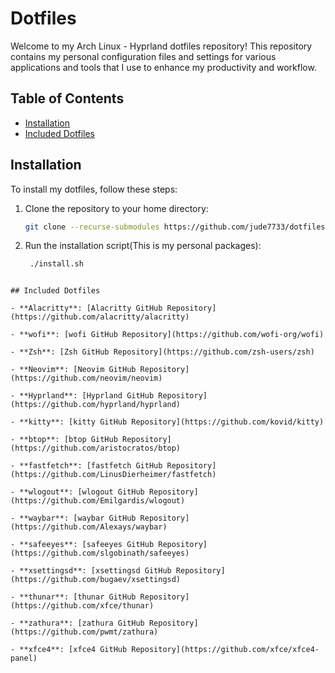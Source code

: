 # Dotfiles

Welcome to my Arch Linux - Hyprland dotfiles repository! This repository contains my personal configuration files and settings for various applications and tools that I use to enhance my productivity and workflow.

## Table of Contents

- [Installation](#installation)
- [Included Dotfiles](#included-dotfiles)

## Installation

To install my dotfiles, follow these steps:

1. Clone the repository to your home directory:
   ```bash
   git clone --recurse-submodules https://github.com/jude7733/dotfiles.git .
   ```
2. Run the installation script(This is my personal packages):
   ```bash
    ./install.sh
  ```

## Included Dotfiles

- **Alacritty**: [Alacritty GitHub Repository](https://github.com/alacritty/alacritty)

- **wofi**: [wofi GitHub Repository](https://github.com/wofi-org/wofi)

- **Zsh**: [Zsh GitHub Repository](https://github.com/zsh-users/zsh)

- **Neovim**: [Neovim GitHub Repository](https://github.com/neovim/neovim)

- **Hyprland**: [Hyprland GitHub Repository](https://github.com/hyprland/hyprland)

- **kitty**: [kitty GitHub Repository](https://github.com/kovid/kitty)

- **btop**: [btop GitHub Repository](https://github.com/aristocratos/btop)

- **fastfetch**: [fastfetch GitHub Repository](https://github.com/LinusDierheimer/fastfetch)

- **wlogout**: [wlogout GitHub Repository](https://github.com/Emilgardis/wlogout)

- **waybar**: [waybar GitHub Repository](https://github.com/Alexays/waybar)

- **safeeyes**: [safeeyes GitHub Repository](https://github.com/slgobinath/safeeyes)

- **xsettingsd**: [xsettingsd GitHub Repository](https://github.com/bugaev/xsettingsd)

- **thunar**: [thunar GitHub Repository](https://github.com/xfce/thunar)

- **zathura**: [zathura GitHub Repository](https://github.com/pwmt/zathura)

- **xfce4**: [xfce4 GitHub Repository](https://github.com/xfce/xfce4-panel)


